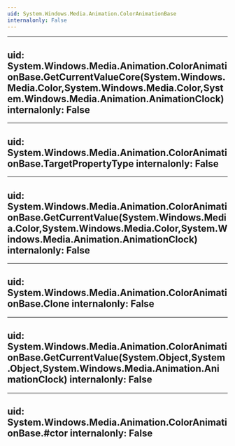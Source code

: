 ```yaml
---
uid: System.Windows.Media.Animation.ColorAnimationBase
internalonly: False
---
```


---
uid: System.Windows.Media.Animation.ColorAnimationBase.GetCurrentValueCore(System.Windows.Media.Color,System.Windows.Media.Color,System.Windows.Media.Animation.AnimationClock)
internalonly: False
---

---
uid: System.Windows.Media.Animation.ColorAnimationBase.TargetPropertyType
internalonly: False
---

---
uid: System.Windows.Media.Animation.ColorAnimationBase.GetCurrentValue(System.Windows.Media.Color,System.Windows.Media.Color,System.Windows.Media.Animation.AnimationClock)
internalonly: False
---

---
uid: System.Windows.Media.Animation.ColorAnimationBase.Clone
internalonly: False
---

---
uid: System.Windows.Media.Animation.ColorAnimationBase.GetCurrentValue(System.Object,System.Object,System.Windows.Media.Animation.AnimationClock)
internalonly: False
---

---
uid: System.Windows.Media.Animation.ColorAnimationBase.#ctor
internalonly: False
---
